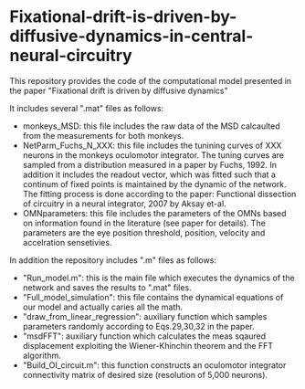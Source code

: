 # Fixational-drift-is-driven-by-diffusive-dynamics-in-central-neural-circuitry
This repository provides the code of the computational model presented in the paper "Fixational drift is driven by diffusive dynamics"

It includes several ".mat" files as follows:
- monkeys_MSD: this file includes the raw data of the MSD calcaulted from the measurements for both monkeys.
- NetParm_Fuchs_N_XXX: this file includes the tunining curves of XXX neurons in the monkeys oculomotor integrator. The tuning curves are sampled from a distribution measured in a paper by Fuchs, 1992. In addition it includes the readout vector, which was fitted such that a continum of fixed points is maintained by the dynamic of the network. The fitting process is done according to the paper: Functional dissection of circuitry in a neural integrator, 2007 by Aksay et-al. 
- OMNparameters: this file includes the parameters of the OMNs based on information found in the literature (see paper for details). The parameters are the eye position threshold, position, velocity and accelration sensetivies. 

In addition the repository includes ".m" files as follows:
- "Run_model.m": this is the main file  which executes the dynamics of the network and saves the results to ".mat" files.
- "Full_model_simulation": this file contains the dynamical equations of our model and actually caries all the math.
- "draw_from_linear_regression": auxiliary function which samples parameters randomly according to Eqs.29,30,32 in the paper.
- "msdFFT": auxiliary function which calculates the meas sqaured displacement exploiting the Wiener-Khinchin theorem and the FFT algorithm.
- "Build_OI_circuit.m": this function constructs an oculomotor integrator connectivity matrix of desired size (resolution of 5,000 neurons).  
